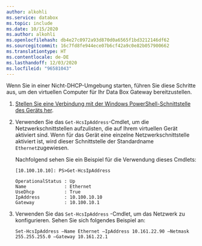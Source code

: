 ```yaml
---
author: alkohli
ms.service: databox
ms.topic: include
ms.date: 10/15/2020
ms.author: alkohli
ms.openlocfilehash: db4e27c0972a93d870d0a6565f1bd3212146df62
ms.sourcegitcommit: 16c7fd8fe944ece07b6cf42a9c0e82b057900662
ms.translationtype: HT
ms.contentlocale: de-DE
ms.lasthandoff: 12/03/2020
ms.locfileid: "96581043"
---
```

Wenn Sie in einer Nicht-DHCP-Umgebung starten, führen Sie diese Schritte aus, um den virtuellen Computer für Ihr Data Box Gateway bereitzustellen.

1. [Stellen Sie eine Verbindung mit der Windows PowerShell-Schnittstelle des Geräts her](#connect-to-the-powershell-interface).
2. Verwenden Sie das `Get-HcsIpAddress`-Cmdlet, um die Netzwerkschnittstellen aufzulisten, die auf Ihrem virtuellen Gerät aktiviert sind. Wenn für das Gerät eine einzelne Netzwerkschnittstelle aktiviert ist, wird dieser Schnittstelle der Standardname `Ethernet`zugewiesen.

    Nachfolgend sehen Sie ein Beispiel für die Verwendung dieses Cmdlets:

    ```
    [10.100.10.10]: PS>Get-HcsIpAddress

    OperationalStatus : Up
    Name              : Ethernet
    UseDhcp           : True
    IpAddress         : 10.100.10.10
    Gateway           : 10.100.10.1
    ```

3. Verwenden Sie das `Set-HcsIpAddress` -Cmdlet, um das Netzwerk zu konfigurieren. Sehen Sie sich folgendes Beispiel an:

    ```
    Set-HcsIpAddress –Name Ethernet –IpAddress 10.161.22.90 –Netmask 255.255.255.0 –Gateway 10.161.22.1
    ```


